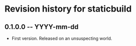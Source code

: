 # Revision history for staticbuild

## 0.1.0.0 -- YYYY-mm-dd

* First version. Released on an unsuspecting world.
